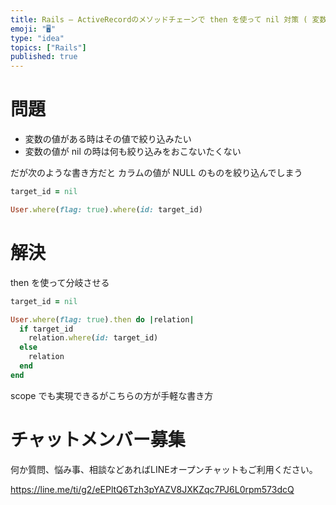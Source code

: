 ```yaml
---
title: Rails – ActiveRecordのメソッドチェーンで then を使って nil 対策 ( 変数の値の有無で処理分岐 )
emoji: "🖥"
type: "idea"
topics: ["Rails"]
published: true
---
```


# 問題

- 変数の値がある時はその値で絞り込みたい
- 変数の値が nil の時は何も絞り込みをおこないたくない

だが次のような書き方だと カラムの値が NULL のものを絞り込んでしまう

```rb
target_id = nil

User.where(flag: true).where(id: target_id)
```

# 解決

then を使って分岐させる

```rb
target_id = nil

User.where(flag: true).then do |relation|
  if target_id
    relation.where(id: target_id)
  else
    relation
  end
end
```

scope でも実現できるがこちらの方が手軽な書き方


# チャットメンバー募集


何か質問、悩み事、相談などあればLINEオープンチャットもご利用ください。

https://line.me/ti/g2/eEPltQ6Tzh3pYAZV8JXKZqc7PJ6L0rpm573dcQ



